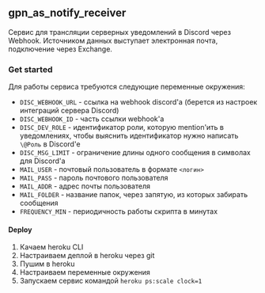 ## gpn_as_notify_receiver

Сервис для трансляции серверных уведомлений в Discord через Webhook.
Источником данных выступает электронная почта, подключение через Exchange.

### Get started
Для работы сервиса требуются следующие переменные окружения:
- `DISC_WEBHOOK_URL` - ссылка на webhook discord'a (берется из настроек интеграций сервера Discord)
- `DISC_WEBHOOK_ID` - часть ссылки webhook'a
- `DISC_DEV_ROLE` - идентификатор роли, которую mention'ить в уведомлениях, чтобы выяснить идентификатор нужно написать `\@Роль` в Discord'e
- `DISC_MSG_LIMIT` - ограничение длины одного сообщения в символах для Discord'a
- `MAIL_USER` - почтовый пользователь в формате `<логин>` 
- `MAIL_PASS` - пароль почтового пользователя
- `MAIL_ADDR` - адрес почты пользователя
- `MAIL_FOLDER` - название папок, через запятую, из которых забирать сообщения
- `FREQUENCY_MIN` - периодичность работы скрипта в минутах

#### Deploy
1. Качаем heroku CLI
2. Настраиваем деплой в heroku через git
3. Пушим в heroku
4. Настраиваем переменные окружения
5. Запускаем сервис командой `heroku ps:scale clock=1`